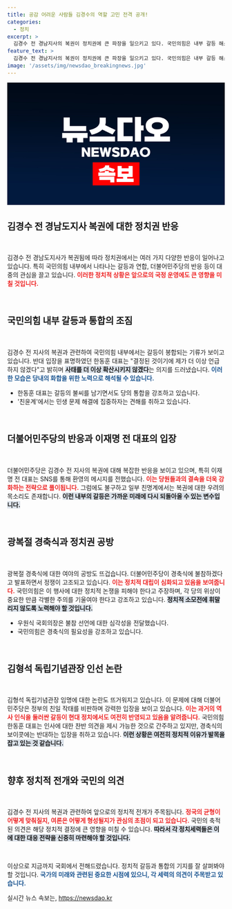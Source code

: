 ```yaml
---
title: 공감 어려운 사람들 김경수의 역할 고민 전격 공개!
categories:
  - 정치
excerpt: >
  김경수 전 경남지사의 복권이 정치권에 큰 파장을 일으키고 있다. 국민의힘은 내부 갈등 해소에 나섰고, 민주당은 엇갈린 반응을 보여주면서 여야 간 정쟁이 치열해지고 있다. 이번 복권을 두고 벌어지는 정치적 긴장의 향방이 주목된다.
feature_text: >
  김경수 전 경남지사의 복권이 정치권에 큰 파장을 일으키고 있다. 국민의힘은 내부 갈등 해소에 나섰고, 민주당은 엇갈린 반응을 보여주면서 여야 간 정쟁이 치열해지고 있다. 이번 복권을 두고 벌어지는 정치적 긴장의 향방이 주목된다.
image: '/assets/img/newsdao_breakingnews.jpg'
---
```


<p><img src="/assets/img/newsdao_breakingnews.jpg" alt="koreaapp 속보" /></p>

<h2 data-ke-size="size26">김경수 전 경남도지사 복권에 대한 정치권 반응</h2>

<p data-ke-size="size16">&nbsp;</p>

<p>김경수 전 경남도지사가 복권됨에 따라 정치권에서는 여러 가지 다양한 반응이 일어나고 있습니다. 특히 국민의힘 내부에서 나타나는 갈등과 연합, 더불어민주당의 반응 등이 대중의 관심을 끌고 있습니다. <b><span style="color: #ee2323;">이러한 정치적 상황은 앞으로의 국정 운영에도 큰 영향을 미칠 것입니다.</span></b> </p>

<p data-ke-size="size16">&nbsp;</p>

<h2 data-ke-size="size26">국민의힘 내부 갈등과 통합의 조짐</h2>

<p data-ke-size="size16">&nbsp;</p>

<p>김경수 전 지사의 복권과 관련하여 국민의힘 내부에서는 갈등이 봉합되는 기류가 보이고 있습니다. 반대 입장을 표명하였던 한동훈 대표는 "결정된 것이기에 제가 더 이상 언급하지 않겠다"고 밝히며 <b><span style="background-color: #21538527;">사태를 더 이상 확산시키지 않겠다</span></b>는 의지를 드러냈습니다. <b><span style="color: #1a5490;">이러한 모습은 당내의 화합을 위한 노력으로 해석될 수 있습니다.</span></b> </p>

<ul>
    <li>한동훈 대표는 갈등의 불씨를 남기면서도 당의 통합을 강조하고 있습니다.</li>
    <li>'친윤계'에서는 민생 문제 해결에 집중하자는 견해를 취하고 있습니다.</li>
</ul>

<p data-ke-size="size16">&nbsp;</p>

<h2 data-ke-size="size26">더불어민주당의 반응과 이재명 전 대표의 입장</h2>

<p data-ke-size="size16">&nbsp;</p>

<p>더불어민주당은 김경수 전 지사의 복권에 대해 복잡한 반응을 보이고 있으며, 특히 이재명 전 대표는 SNS를 통해 환영의 메시지를 전했습니다. <b><span style="color: #ee2323;">이는 당원들과의 결속을 더욱 강화하는 전략으로 풀이됩니다.</span></b> 그럼에도 불구하고 일부 친명계에서는 복권에 대한 우려의 목소리도 존재합니다. <b><span style="background-color: #21538527;">이런 내부의 갈등은 가까운 미래에 다시 되돌아올 수 있는 변수입니다.</span></b></p>

<p data-ke-size="size16">&nbsp;</p>

<h2 data-ke-size="size26">광복절 경축식과 정치권 공방</h2>

<p data-ke-size="size16">&nbsp;</p>

<p>광복절 경축식에 대한 여야의 공방도 뜨겁습니다. 더불어민주당이 경축식에 불참하겠다고 발표하면서 정쟁이 고조되고 있습니다. <b><span style="color: #ee2323;">이는 정치적 대립이 심화되고 있음을 보여줍니다.</span></b> 국민의힘은 이 행사에 대한 정치적 논쟁을 피해야 한다고 주장하며, 각 당의 위상이 중요한 만큼 각별한 주의를 기울여야 한다고 강조하고 있습니다. <b><span style="background-color: #21538527;">정치적 소모전에 휘말리지 않도록 노력해야 할 것입니다.</span></b></p>

<ul>
    <li>우원식 국회의장은 불참 선언에 대한 심각성을 전달했습니다.</li>
    <li>국민의힘은 경축식의 필요성을 강조하고 있습니다.</li>
</ul>

<p data-ke-size="size16">&nbsp;</p>

<h2 data-ke-size="size26">김형석 독립기념관장 인선 논란</h2>

<p data-ke-size="size16">&nbsp;</p>

<p>김형석 독립기념관장 임명에 대한 논란도 뜨거워지고 있습니다. 이 문제에 대해 더불어민주당은 정부의 친일 작태를 비판하며 강력한 입장을 보이고 있습니다. <b><span style="color: #ee2323;">이는 과거의 역사 인식을 둘러싼 갈등이 현대 정치에서도 여전히 반영되고 있음을 알려줍니다.</span></b> 국민의힘 한동훈 대표는 인사에 대한 찬반 의견을 제시 가능한 것으로 간주하고 있지만, 경축식의 보이콧에는 반대하는 입장을 취하고 있습니다. <b><span style="background-color: #21538527;">이런 상황은 여전히 정치적 이유가 발목을 잡고 있는 것 같습니다.</span></b></p>

<p data-ke-size="size16">&nbsp;</p>

<h2 data-ke-size="size26">향후 정치적 전개와 국민의 의견</h2>

<p data-ke-size="size16">&nbsp;</p>

<p>김경수 전 지사의 복권과 관련하여 앞으로의 정치적 전개가 주목됩니다. <b><span style="color: #ee2323;">정국의 균형이 어떻게 맞춰질지, 여론은 어떻게 형성될지가 관심의 초점이 되고 있습니다.</span></b> 국민의 축적된 의견은 해당 정치적 결정에 큰 영향을 미칠 수 있습니다. <b><span style="background-color: #21538527;">따라서 각 정치세력들은 이에 대한 대응 전략을 신중히 마련해야 할 것입니다.</span></b></p>

<p data-ke-size="size16">&nbsp;</p>

<p>이상으로 지금까지 국회에서 전해드렸습니다. 정치적 갈등과 통합의 기지를 잘 살펴봐야 할 것입니다. <b><span style="color: #1a5490;">국가의 미래와 관련된 중요한 시점에 있으니, 각 세력의 의견이 주목받고 있습니다.</span></b></p>
실시간 뉴스 속보는, <a href="https://newsdao.kr" rel="dofollow">https://newsdao.kr</a>


